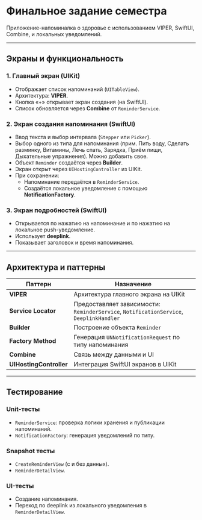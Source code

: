 # Финальное задание семестра

Приложение-напоминалка о здоровье с использованием VIPER, SwiftUI, Combine, и локальных уведомлений.

---

## Экраны и функциональность

### 1. Главный экран (UIKit)
- Отображает список напоминаний (`UITableView`).
- Архитектура: **VIPER**.
- Кнопка «+» открывает экран создания (на SwiftUI).
- Список обновляется через **Combine** от `ReminderService`.

### 2. Экран создания напоминания (SwiftUI)
- Ввод текста и выбор интервала (`Stepper` или `Picker`).
- Выбор одного из типа для напоминания (прим. Пить воду, Сделать разминку, Витамины, Лечь спать, Зарядка, Приём пищи, Дыхательные упражнения). Можно добавить свое.
- Объект `Reminder` создаётся через **Builder**.
- Экран открыт через `UIHostingController` из UIKit.
- При сохранении:
  - Напоминание передаётся в `ReminderService`.
  - Создаётся локальное уведомление с помощью **NotificationFactory**.

### 3. Экран подробностей (SwiftUI)
- Открывается по нажатию на напоминание и по нажатию на локальное push-уведомление.
- Использует **deeplink**.
- Показывает заголовок и время напоминания.

---

## Архитектура и паттерны

| Паттерн | Назначение |
|--------|------------|
| **VIPER** | Архитектура главного экрана на UIKit |
| **Service Locator** | Предоставляет зависимости: `ReminderService`, `NotificationService`, `DeeplinkHandler` |
| **Builder** | Построение объекта `Reminder` |
| **Factory Method** | Генерация `UNNotificationRequest` по типу напоминания |
| **Combine** | Связь между данными и UI |
| **UIHostingController** | Интеграция SwiftUI экранов в UIKit |

---

## Тестирование

### Unit-тесты
- `ReminderService`: проверка логики хранения и публикации напоминаний.
- `NotificationFactory`: генерация уведомлений по типу.

### Snapshot тесты
- `CreateReminderView` (с и без данных).
- `ReminderDetailView`.

### UI-тесты
- Создание напоминания.
- Переход по deeplink из локального уведомления в `ReminderDetailView`.
